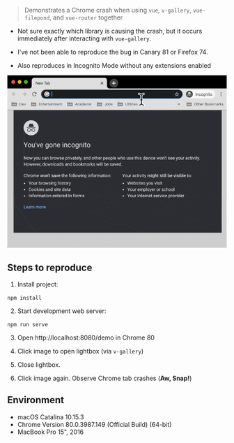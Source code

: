 > Demonstrates a Chrome crash when using `vue`, `v-gallery`, `vue-filepond`, and `vue-router` together

 * Not sure exactly which library is causing the crash, but it occurs immediately after interacting with `vue-gallery`.

 * I've not been able to reproduce the bug in Canary 81 or Firefox 74.

 * Also reproduces in Incognito Mode without any extensions enabled

![screencast](screencast_lowres.gif)

## Steps to reproduce

1. Install project:

```shell
npm install
```

2. Start development web server:

```shell
npm run serve
```

3. Open http://localhost:8080/demo in Chrome 80

4. Click image to open lightbox (via `v-gallery`)

5. Close lightbox.

6. Click image again. Observe Chrome tab crashes (**Aw, Snap!**)


## Environment

 * macOS Catalina 10.15.3
 * Chrome Version 80.0.3987.149 (Official Build) (64-bit)
 * MacBook Pro 15", 2016
